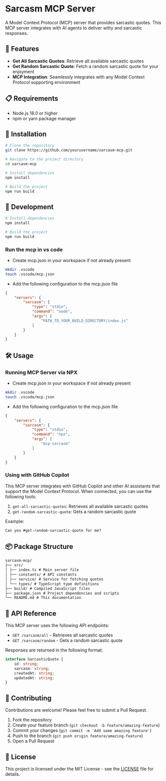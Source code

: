 # Sarcasm MCP Server

A Model Context Protocol (MCP) server that provides sarcastic quotes. This MCP server integrates with AI agents to deliver witty and sarcastic responses.

## 🚀 Features

- **Get All Sarcastic Quotes**: Retrieve all available sarcastic quotes
- **Get Random Sarcastic Quote**: Fetch a random sarcastic quote for your enjoyment
- **MCP Integration**: Seamlessly integrates with any Model Context Protocol supporting environment

## 📋 Requirements

- Node.js 18.0 or higher
- npm or yarn package manager

## 🔧 Installation

```bash
# Clone the repository
git clone https://github.com/yourusername/sarcasm-mcp.git

# Navigate to the project directory
cd sarcasm-mcp

# Install dependencies
npm install

# Build the project
npm run build
```

## 🧰 Development

```bash
# Install dependencies
npm install

# Build the project
npm run build
```

### Run the mcp in vs code

- Create mcp.json in your workspace if not already present

```sh
mkdir .vscode
touch .vscode/mcp.json
```

- Add the following configuration to the mcp.json file

```json
{
    "servers": {
        "sarcasm": {
            "type": "stdio",
            "command": "node",
            "args": [
                "PATH_TO_YOUR_BUILD_DIRECTORY/index.js"
            ]
        }
    }
}
```

## 🛠️ Usage

### Running MCP Server via NPX

- Create mcp.json in your workspace if not already present

```sh
mkdir .vscode
touch .vscode/mcp.json
```

- Add the following configuration to the mcp.json file

```json
{
    "servers": {
        "sarcasm": {
            "type": "stdio",
            "command": "npx",
            "args": [
                "mcp-sarcasm"
            ]
        }
    }
}
```

### Using with GitHub Copilot

This MCP server integrates with GitHub Copilot and other AI assistants that support the Model Context Protocol. When connected, you can use the following tools:

1. `get-all-sarcastic-quotes`: Retrieves all available sarcastic quotes
2. `get-random-sarcastic-quote`: Gets a random sarcastic quote

Example:

```md
Can you #get-random-sarcastic-quote for me?
```

## 📦 Package Structure

```md
sarcasm-mcp/
├── src/
│ ├── index.ts # Main server file
│ ├── constants/ # API constants
│ ├── service/ # Service for fetching quotes
│ └── types/ # TypeScript type definitions
├── build/ # Compiled JavaScript files
├── package.json # Project dependencies and scripts
└── README.md # This documentation
```

## 🔌 API Reference

This MCP server uses the following API endpoints:

- `GET /sarcasm/all` - Retrieves all sarcastic quotes
- `GET /sarcasm/random` - Gets a random sarcastic quote

Responses are returned in the following format:

```typescript
interface SarcasticQuote {
    id: string;
    sarcasm: string;
    createdAt: string;
    updatedAt: string;
}
```

## 🤝 Contributing

Contributions are welcome! Please feel free to submit a Pull Request.

1. Fork the repository
2. Create your feature branch (`git checkout -b feature/amazing-feature`)
3. Commit your changes (`git commit -m 'Add some amazing feature'`)
4. Push to the branch (`git push origin feature/amazing-feature`)
5. Open a Pull Request

## 📝 License

This project is licensed under the MIT License - see the [LICENSE](./LICENSE) file for details.

